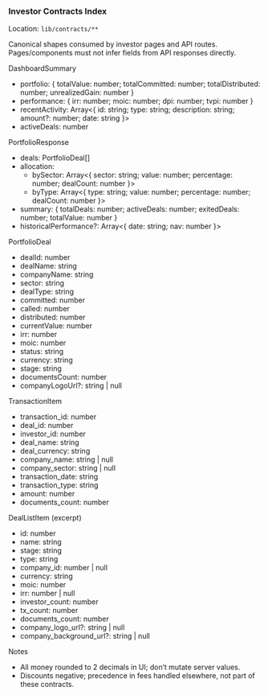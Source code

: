 ### Investor Contracts Index

Location: `lib/contracts/**`

Canonical shapes consumed by investor pages and API routes. Pages/components must not infer fields from API responses directly.

DashboardSummary

- portfolio: { totalValue: number; totalCommitted: number; totalDistributed: number; unrealizedGain: number }
- performance: { irr: number; moic: number; dpi: number; tvpi: number }
- recentActivity: Array<{ id: string; type: string; description: string; amount?: number; date: string }>
- activeDeals: number

PortfolioResponse

- deals: PortfolioDeal[]
- allocation:
  - bySector: Array<{ sector: string; value: number; percentage: number; dealCount: number }>
  - byType: Array<{ type: string; value: number; percentage: number; dealCount: number }>
- summary: { totalDeals: number; activeDeals: number; exitedDeals: number; totalValue: number }
- historicalPerformance?: Array<{ date: string; nav: number }>

PortfolioDeal

- dealId: number
- dealName: string
- companyName: string
- sector: string
- dealType: string
- committed: number
- called: number
- distributed: number
- currentValue: number
- irr: number
- moic: number
- status: string
- currency: string
- stage: string
- documentsCount: number
- companyLogoUrl?: string | null

TransactionItem

- transaction_id: number
- deal_id: number
- investor_id: number
- deal_name: string
- deal_currency: string
- company_name: string | null
- company_sector: string | null
- transaction_date: string
- transaction_type: string
- amount: number
- documents_count: number

DealListItem (excerpt)

- id: number
- name: string
- stage: string
- type: string
- company_id: number | null
- currency: string
- moic: number
- irr: number | null
- investor_count: number
- tx_count: number
- documents_count: number
- company_logo_url?: string | null
- company_background_url?: string | null

Notes

- All money rounded to 2 decimals in UI; don’t mutate server values.
- Discounts negative; precedence in fees handled elsewhere, not part of these contracts.
